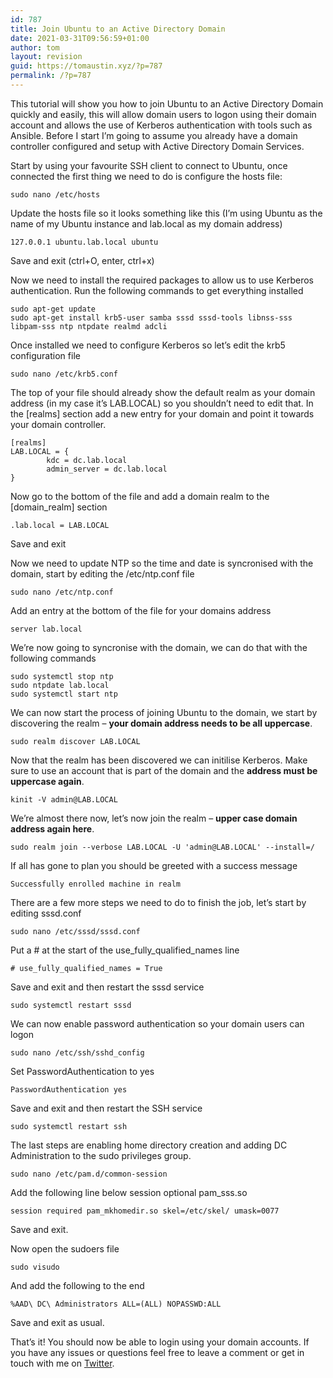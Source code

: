 ```yaml
---
id: 787
title: Join Ubuntu to an Active Directory Domain
date: 2021-03-31T09:56:59+01:00
author: tom
layout: revision
guid: https://tomaustin.xyz/?p=787
permalink: /?p=787
---
```

This tutorial will show you how to join Ubuntu to an Active Directory Domain quickly and easily, this will allow domain users to logon using their domain account and allows the use of Kerberos authentication with tools such as Ansible. Before I start I&#8217;m going to assume you already have a domain controller configured and setup with Active Directory Domain Services.

Start by using your favourite SSH client to connect to Ubuntu, once connected the first thing we need to do is configure the hosts file:

<pre class="wp-block-code"><code>sudo nano /etc/hosts</code></pre>

Update the hosts file so it looks something like this (I&#8217;m using Ubuntu as the name of my Ubuntu instance and lab.local as my domain address)

<pre class="wp-block-code"><code>127.0.0.1 ubuntu.lab.local ubuntu</code></pre>

Save and exit (ctrl+O, enter, ctrl+x)

Now we need to install the required packages to allow us to use Kerberos authentication. Run the following commands to get everything installed

<pre class="wp-block-code"><code>sudo apt-get update
sudo apt-get install krb5-user samba sssd sssd-tools libnss-sss libpam-sss ntp ntpdate realmd adcli</code></pre>

Once installed we need to configure Kerberos so let&#8217;s edit the krb5 configuration file

<pre class="wp-block-code"><code>sudo nano /etc/krb5.conf</code></pre>

The top of your file should already show the default realm as your domain address (in my case it&#8217;s LAB.LOCAL) so you shouldn&#8217;t need to edit that. In the [realms] section add a new entry for your domain and point it towards your domain controller.

<pre class="wp-block-code"><code>&#91;realms]
LAB.LOCAL = {
        kdc = dc.lab.local
        admin_server = dc.lab.local
}</code></pre>

Now go to the bottom of the file and add a domain realm to the [domain_realm] section

<pre class="wp-block-code"><code>.lab.local = LAB.LOCAL</code></pre>

Save and exit

Now we need to update NTP so the time and date is syncronised with the domain, start by editing the /etc/ntp.conf file

<pre class="wp-block-code"><code>sudo nano /etc/ntp.conf</code></pre>

Add an entry at the bottom of the file for your domains address

<pre class="wp-block-code"><code>server lab.local</code></pre>

We&#8217;re now going to syncronise with the domain, we can do that with the following commands

<pre class="wp-block-code"><code>sudo systemctl stop ntp
sudo ntpdate lab.local
sudo systemctl start ntp</code></pre>

We can now start the process of joining Ubuntu to the domain, we start by discovering the realm &#8211; **your domain address needs to be all uppercase**.

<pre class="wp-block-code"><code>sudo realm discover LAB.LOCAL</code></pre>

Now that the realm has been discovered we can initilise Kerberos. Make sure to use an account that is part of the domain and the **address must be uppercase again**.

<pre class="wp-block-code"><code>kinit -V admin@LAB.LOCAL</code></pre>

We&#8217;re almost there now, let&#8217;s now join the realm &#8211; **upper case domain address again here**.

<pre class="wp-block-code"><code>sudo realm join --verbose LAB.LOCAL -U 'admin@LAB.LOCAL' --install=/</code></pre>

If all has gone to plan you should be greeted with a success message

<pre class="wp-block-code"><code>Successfully enrolled machine in realm</code></pre>

There are a few more steps we need to do to finish the job, let&#8217;s start by editing sssd.conf

<pre class="wp-block-code"><code>sudo nano /etc/sssd/sssd.conf</code></pre>

Put a # at the start of the use\_fully\_qualified_names line

<pre class="wp-block-code"><code># use_fully_qualified_names = True</code></pre>

Save and exit and then restart the sssd service

<pre class="wp-block-code"><code>sudo systemctl restart sssd</code></pre>

We can now enable password authentication so your domain users can logon

<pre class="wp-block-code"><code>sudo nano /etc/ssh/sshd_config</code></pre>

Set PasswordAuthentication to yes

<pre class="wp-block-code"><code>PasswordAuthentication yes</code></pre>

Save and exit and then restart the SSH service

<pre class="wp-block-code"><code>sudo systemctl restart ssh</code></pre>

The last steps are enabling home directory creation and adding DC Administration to the sudo privileges group.

<pre class="wp-block-code"><code>sudo nano /etc/pam.d/common-session</code></pre>

Add the following line below session optional pam_sss.so

<pre class="wp-block-code"><code>session required pam_mkhomedir.so skel=/etc/skel/ umask=0077</code></pre>

Save and exit.

Now open the sudoers file

<pre class="wp-block-code"><code>sudo visudo</code></pre>

And add the following to the end

<pre class="wp-block-code"><code>%AAD\ DC\ Administrators ALL=(ALL) NOPASSWD:ALL</code></pre>

Save and exit as usual.

That&#8217;s it! You should now be able to login using your domain accounts. If you have any issues or questions feel free to leave a comment or get in touch with me on [Twitter](https://twitter.com/tomaustin700).